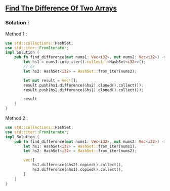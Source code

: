 ## [Find The Difference Of Two Arrays](https://leetcode.com/problems/find-the-difference-of-two-arrays)

### Solution :

Method 1 :
```rust
use std::collections::HashSet;
use std::iter::FromIterator;
impl Solution {
    pub fn find_difference(mut nums1: Vec<i32>, mut nums2: Vec<i32>) -> Vec<Vec<i32>> {
        let hs1 = nums1.into_iter().collect::<HashSet<i32>>();
        // or
        let hs2: HashSet<i32> = HashSet::from_iter(nums2);

        let mut result = vec![];
        result.push(hs1.difference(&hs2).cloned().collect());
        result.push(hs2.difference(&hs1).cloned().collect());

        result
    }
}
```

Method 2 :
```rust
use std::collections::HashSet;
use std::iter::FromIterator;
impl Solution {
    pub fn find_difference(mut nums1: Vec<i32>, mut nums2: Vec<i32>) -> Vec<Vec<i32>> {
        let hs1: HashSet<i32> = HashSet::from_iter(nums1);
        let hs2: HashSet<i32> = HashSet::from_iter(nums2);

        vec![
            hs1.difference(&hs2).copied().collect(),
            hs2.difference(&hs1).copied().collect(),
        ]
    }
}
```
